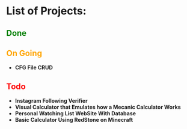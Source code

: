 <style>
  r {color: red}
  g {color: green}
  o {color: orange}
</style>

# List of Projects:

## <g> Done </g>

## <o>On Going </o>
- **CFG File CRUD**

## <r> Todo </r>
- **Instagram Following Verifier**
- **Visual Calculator that Emulates how a Mecanic Calculator Works** 
- **Personal Watching List WebSite With Database**
- **Basic Calculator Using RedStone on Minecraft**
